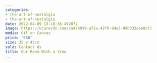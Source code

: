 ```yaml
---
categories:
- the-art-of-nostalgia
- the-art-of-nostalgia
date: 2022-04-09 13:18:38.492872
image: https://ucarecdn.com/ca478919-a72a-42f6-94e3-08b332ebe8cf/
media: Oil on Canvas
price: '650'
size: 35 x 45cm
sold: Contact Us
title: Our Room With a View
...
```

